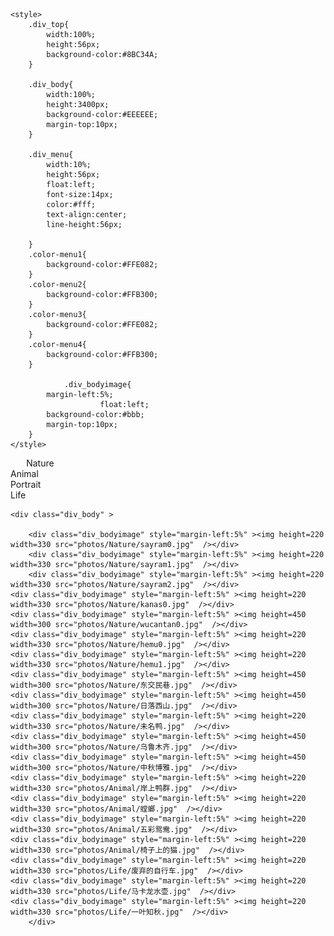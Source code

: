  
<html>
<head>
	<title>Shiqian Li's Photography</title>
	
	
	<style>
		.div_top{
			width:100%;
			height:56px;
			background-color:#8BC34A;
		}
		
		.div_body{
			width:100%;
			height:3400px;
			background-color:#EEEEEE;
			margin-top:10px;
		}
		
		.div_menu{
			width:10%;
			height:56px;
			float:left;
			font-size:14px;
			color:#fff;
			text-align:center;
			line-height:56px;
 
		}
		.color-menu1{
			background-color:#FFE082;
		}
		.color-menu2{
			background-color:#FFB300;
		}
		.color-menu3{
			background-color:#FFE082;
		}
		.color-menu4{
			background-color:#FFB300;
		}
		
                .div_bodyimage{
			margin-left:5%;
                        float:left;
			background-color:#bbb;
			margin-top:10px;
		}
	</style>
</head>
 
<body>
	<div class="div_top" >
		<div class="div_menu color-menu1" style="margin-left:5%">Nature</div>
		<div class="div_menu color-menu2" >Animal</div>
		<div class="div_menu color-menu3" >Portrait</div>
		<div class="div_menu color-menu4" >Life</div>
	</div>

	<div class="div_body" >
	
        <div class="div_bodyimage" style="margin-left:5%" ><img height=220 width=330 src="photos/Nature/sayram0.jpg"  /></div>
        <div class="div_bodyimage" style="margin-left:5%" ><img height=220 width=330 src="photos/Nature/sayram1.jpg"  /></div>
        <div class="div_bodyimage" style="margin-left:5%" ><img height=220 width=330 src="photos/Nature/sayram2.jpg"  /></div>
	<div class="div_bodyimage" style="margin-left:5%" ><img height=220 width=330 src="photos/Nature/kanas0.jpg"  /></div>
	<div class="div_bodyimage" style="margin-left:5%" ><img height=450 width=300 src="photos/Nature/wucantan0.jpg"  /></div>
	<div class="div_bodyimage" style="margin-left:5%" ><img height=220 width=330 src="photos/Nature/hemu0.jpg"  /></div>
	<div class="div_bodyimage" style="margin-left:5%" ><img height=220 width=330 src="photos/Nature/hemu1.jpg"  /></div>
	<div class="div_bodyimage" style="margin-left:5%" ><img height=450 width=300 src="photos/Nature/东交民巷.jpg"  /></div>
	<div class="div_bodyimage" style="margin-left:5%" ><img height=450 width=300 src="photos/Nature/日落西山.jpg"  /></div>
	<div class="div_bodyimage" style="margin-left:5%" ><img height=220 width=330 src="photos/Nature/未名鸭.jpg"  /></div>
	<div class="div_bodyimage" style="margin-left:5%" ><img height=450 width=300 src="photos/Nature/乌鲁木齐.jpg"  /></div>
	<div class="div_bodyimage" style="margin-left:5%" ><img height=450 width=300 src="photos/Nature/中秋博雅.jpg"  /></div>
	<div class="div_bodyimage" style="margin-left:5%" ><img height=220 width=330 src="photos/Animal/岸上鸭群.jpg"  /></div>
	<div class="div_bodyimage" style="margin-left:5%" ><img height=220 width=330 src="photos/Animal/螳螂.jpg"  /></div>
	<div class="div_bodyimage" style="margin-left:5%" ><img height=220 width=330 src="photos/Animal/五彩鸳鸯.jpg"  /></div>
	<div class="div_bodyimage" style="margin-left:5%" ><img height=220 width=330 src="photos/Animal/椅子上的猫.jpg"  /></div>
	<div class="div_bodyimage" style="margin-left:5%" ><img height=220 width=330 src="photos/Life/废弃的自行车.jpg"  /></div>
	<div class="div_bodyimage" style="margin-left:5%" ><img height=220 width=330 src="photos/Life/马卡龙水壶.jpg"  /></div>
	<div class="div_bodyimage" style="margin-left:5%" ><img height=220 width=330 src="photos/Life/一叶知秋.jpg"  /></div>
        </div>
 
</body>
</html>

<!-- # Shiqian Li's Photography

## Sayram Lake, Xinjiang, China

<div style="text-align: center; width: auto;">
<img alt="" src="photos/sayram0.jpg" style="margin: 0 auto;" />
</div>

<div style="text-align: center; width: auto;">
<img alt="" src="photos/sayram1.jpg" style="margin: 0 auto;" />
</div>

<div style="text-align: center; width: auto;">
<img alt="" src="photos/sayram2.jpg" style="margin: 0 auto;" />
</div>

## Kanas, Xinjiang, China

<div style="text-align: center; width: auto;">
<img alt="" src="photos/kanas0.jpg" style="margin: 0 auto;" />
</div>

## Colorful Beach, Xinjiang, China

<div style="text-align: center; width: 60%;">
<img alt="" src="photos/wucantan0.jpg" style="margin: 0 auto;" />
</div>


## Hemu, Xinjiang, China

<div style="text-align: center; width: auto;">
<img alt="" src="photos/hemu0.jpg" style="margin: 0 auto;" />
</div>

<div style="text-align: center; width: auto;">
<img alt="" src="photos/hemu1.jpg" style="margin: 0 auto;" />
</div>
<div style="text-align: center;">
<video width=960 height=540 controls>
  <source style="margin:0 auto;" src="photos/hemu2.mp4" type="video/mp4">
</video>
</div>
## A full version of time-lapse photography in Xinjiang

https://www.bilibili.com/video/BV1kY4y177T6?spm_id_from=333.999.0.0
 -->
